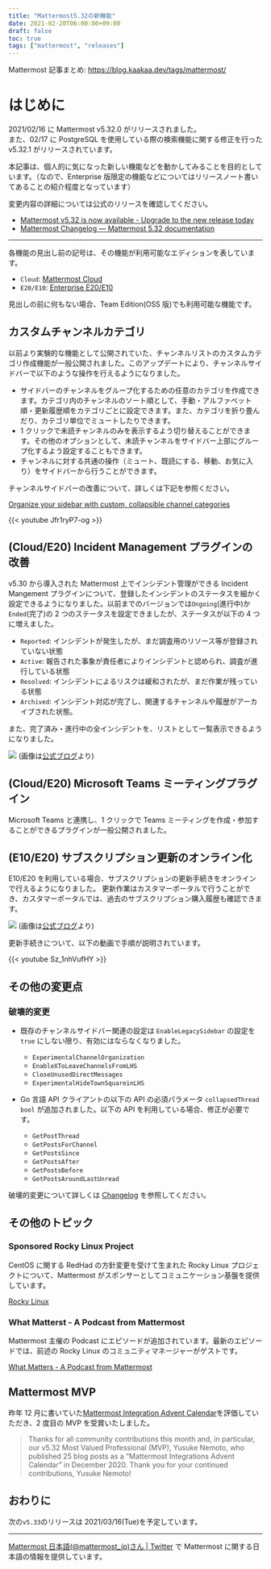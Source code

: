 ```yaml
---
title: "Mattermost5.32の新機能"
date: 2021-02-20T06:00:00+09:00
draft: false
toc: true
tags: ["mattermost", "releases"]
---
```


Mattermost 記事まとめ: https://blog.kaakaa.dev/tags/mattermost/

# はじめに

2021/02/16 に Mattermost v5.32.0 がリリースされました。  
また、02/17 に PostgreSQL を使用している際の検索機能に関する修正を行った v5.32.1 がリリースされています。

本記事は、個人的に気になった新しい機能などを動かしてみることを目的としています。（なので、Enterprise 版限定の機能などについてはリリースノート書いてあることの紹介程度となっています）

変更内容の詳細については公式のリリースを確認してください。

- [Mattermost v5\.32 is now available \- Upgrade to the new release today](https://mattermost.com/blog/mattermost-release-v5-32/)
- [Mattermost Changelog — Mattermost 5\.32 documentation](https://docs.mattermost.com/administration/changelog.html#release-v5-32-feature-release)

---

各機能の見出し前の記号は、その機能が利用可能なエディションを表しています。

- `Cloud`: [Mattermost Cloud](https://mattermost.com/pricing-cloud/)
- `E20/E10`: [Enterprise E20/E10](https://mattermost.com/pricing-self-managed/)

見出しの前に何もない場合、Team Edition(OSS 版)でも利用可能な機能です。

## カスタムチャンネルカテゴリ

以前より実験的な機能として公開されていた、チャンネルリストのカスタムカテゴリ作成機能が一般公開されました。このアップデートにより、チャンネルサイドバーで以下のような操作を行えるようになりました。

- サイドバーのチャンネルをグループ化するための任意のカテゴリを作成できます。カテゴリ内のチャンネルのソート順として、手動・アルファベット順・更新履歴順をカテゴリごとに設定できます。また、カテゴリを折り畳んだり、カテゴリ単位でミュートしたりできます。
- 1 クリックで未読チャンネルのみを表示するよう切り替えることができます。その他のオプションとして、未読チャンネルをサイドバー上部にグループ化するよう設定することもできます。
- チャンネルに対する共通の操作（ミュート、既読にする、移動、お気に入り）をサイドバーから行うことができます。

チャンネルサイドバーの改善について、詳しくは下記を参照ください。

[Organize your sidebar with custom, collapsible channel categories](https://mattermost.com/blog/custom-collapsible-channel-categories/)

{{< youtube Jfr1ryP7-og >}}

## (Cloud/E20) Incident Management プラグインの改善

v5.30 から導入された Mattermost 上でインシデント管理ができる Incident Mangement プラグインについて、登録したインシデントのステータスを細かく設定できるようになりました。以前までのバージョンでは`Ongoing`(進行中)か`Ended`(完了)の 2 つのステータスを設定できましたが、ステータスが以下の 4 つに増えました。

- `Reported`: インシデントが発生したが、まだ調査用のリソース等が登録されていない状態
- `Active`: 報告された事象が責任者によりインシデントと認められ、調査が進行している状態
- `Resolved`: インシデントによるリスクは緩和されたが、まだ作業が残っている状態
- `Archived`: インシデント対応が完了し、関連するチャンネルや履歴がアーカイブされた状態。

また、完了済み・進行中の全インシデントを、リストとして一覧表示できるようになりました。

![](https://blog.kaakaa.dev/images/posts/mattermost/releases-5.32/incident-plugin-list.webp)
(画像は[公式ブログ](https://mattermost.com/blog/mattermost-release-v5-32/)より)

## (Cloud/E20) Microsoft Teams ミーティングプラグイン

Microsoft Teams と連携し、1 クリックで Teams ミーティングを作成・参加することができるプラグインが一般公開されました。

## (E10/E20) サブスクリプション更新のオンライン化

E10/E20 を利用している場合、サブスクリプションの更新手続きをオンラインで行えるようになりました。
更新作業はカスタマーポータルで行うことができ、カスタマーポータルでは、過去のサブスクリプション購入履歴も確認できます。

![](https://blog.kaakaa.dev/images/posts/mattermost/releases-5.32/renew-subscription.webp)
(画像は[公式ブログ](https://mattermost.com/blog/mattermost-release-v5-32/)より)

更新手続きについて、以下の動画で手順が説明されています。

{{< youtube Sz_1nhVufHY >}}

## その他の変更点

### 破壊的変更

- 既存のチャンネルサイドバー関連の設定は `EnableLegacySidebar` の設定を `true` にしない限り、有効にはならなくなりました。

  - `ExperimentalChannelOrganization`
  - `EnableXToLeaveChannelsFromLHS`
  - `CloseUnusedDirectMessages`
  - `ExperimentalHideTownSquareinLHS`

- Go 言語 API クライアントの以下の API の必須パラメータ `collapsedThread bool` が追加されました。以下の API を利用している場合、修正が必要です。
  - `GetPostThread`
  - `GetPostsForChannel`
  - `GetPostsSince`
  - `GetPostsAfter`
  - `GetPostsBefore`
  - `GetPostsAroundLastUnread`

破壊的変更について詳しくは [Changelog](https://docs.mattermost.com/administration/changelog.html#release-v5-32-feature-release) を参照してください。

## その他のトピック

### Sponsored Rocky Linux Project

CentOS に関する RedHad の方針変更を受けて生まれた Rocky Linux プロジェクトについて、Mattermost がスポンサーとしてコミュニケーション基盤を提供しています。

[Rocky Linux](https://rockylinux.org/)

### What Matterst - A Podcast from Mattermost

Mattermost 主催の Podcast にエピソードが追加されています。最新のエピソードでは、前述の Rocky Linux のコミュニティマネージャーがゲストです。

[What Matters \- A Podcast from Mattermost](https://mattermost.libsyn.com/)

## Mattermost MVP

昨年 12 月に書いていた[Mattermost Integration Advent Calendar](https://qiita.com/advent-calendar/2020/mattermost-integrations)を評価していただき、2 度目の MVP を受賞いたしました。

> Thanks for all community contributions this month and, in particular, our v5.32 Most Valued Professional (MVP), Yusuke Nemoto, who published 25 blog posts as a “Mattermost Integrations Advent Calendar” in December 2020. Thank you for your continued contributions, Yusuke Nemoto!

## おわりに

次の`v5.33`のリリースは 2021/03/16(Tue)を予定しています。

---

[Mattermost 日本語\(@mattermost_jp\)さん \| Twitter](https://twitter.com/mattermost_jp?lang=ja) で Mattermost に関する日本語の情報を提供しています。
